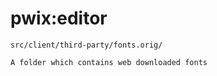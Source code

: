 # pwix:editor

`src/client/third-party/fonts.orig/`

    A folder which contains web downloaded fonts
